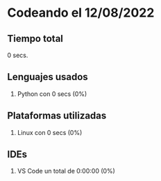 # Codeando el 12/08/2022

## Tiempo total
0 secs.

## Lenguajes usados
1. Python con 0 secs (0%)

## Plataformas utilizadas
1. Linux con 0 secs (0%)

## IDEs
1. VS Code un total de 0:00:00 (0%)

